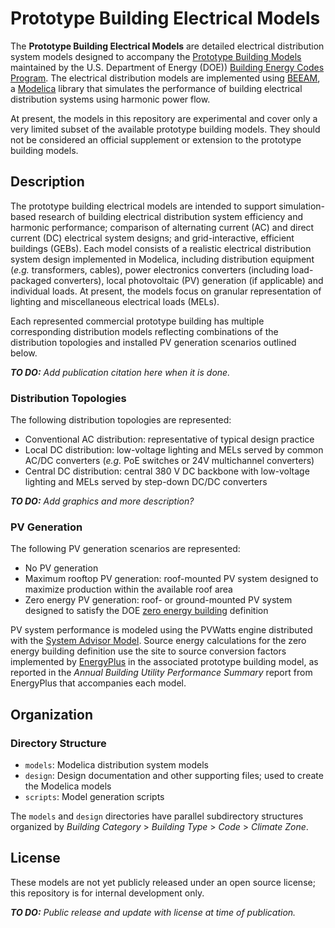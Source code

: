 Prototype Building Electrical Models
====================================

The **Prototype Building Electrical Models** are detailed electrical distribution system models designed to accompany the [Prototype Building Models] maintained by the U.S. Department of Energy (DOE)) [Building Energy Codes Program]. The electrical distribution models are implemented using [BEEAM], a [Modelica] library that simulates the performance of building electrical distribution systems using harmonic power flow.

At present, the models in this repository are experimental and cover only a very limited subset of the available prototype building models. They should not be considered an official supplement or extension to the prototype building models.

[Building Energy Codes Program]: https://www.energycodes.gov/ "Building Energy Codes Program"
[Prototype Building Models]: https://www.energycodes.gov/prototype-building-models "Prototype Building Models"
[BEEAM]: https://github.com/NREL/BEEAM/ "Building Electrical Efficiency Analysis Model"
[Modelica]: https://www.modelica.org/ "Modelica"

Description
-----------

The prototype building electrical models are intended to support simulation-based research of building electrical distribution system efficiency and harmonic performance; comparison of alternating current (AC) and direct current (DC) electrical system designs; and grid-interactive, efficient buildings (GEBs). Each model consists of a realistic electrical distribution system design implemented in Modelica, including distribution equipment (*e.g.* transformers, cables), power electronics converters (including load-packaged converters), local photovoltaic (PV) generation (if applicable) and individual loads. At present, the models focus on granular representation of lighting and miscellaneous electrical loads (MELs).

Each represented commercial prototype building has multiple corresponding distribution models reflecting combinations of the distribution topologies and installed PV generation scenarios outlined below.

***TO DO:** Add publication citation here when it is done.*

### Distribution Topologies ###

The following distribution topologies are represented:

- Conventional AC distribution: representative of typical design practice
- Local DC distribution: low-voltage lighting and MELs served by common AC/DC converters (*e.g.* PoE switches or 24V multichannel converters)
- Central DC distribution: central 380 V DC backbone with low-voltage lighting and MELs served by step-down DC/DC converters

***TO DO:** Add graphics and more description?*

### PV Generation ###

The following PV generation scenarios are represented:

- No PV generation
- Maximum rooftop PV generation: roof-mounted PV system designed to maximize production within the available roof area
- Zero energy PV generation: roof- or ground-mounted PV system designed to satisfy the DOE [zero energy building] definition

PV system performance is modeled using the PVWatts engine distributed with the [System Advisor Model]. Source energy calculations for the zero energy building definition use the site to source conversion factors implemented by [EnergyPlus] in the associated prototype building model, as reported in the *Annual Building Utility Performance Summary* report from EnergyPlus that accompanies each model.

[zero energy building]: https://www.energy.gov/eere/buildings/downloads/common-definition-zero-energy-buildings "A Common Definition for Zero Energy Buildings "
[System Advisor Model]: https://sam.nrel.gov/ "System Advisor Model"
[EnergyPlus]: https://energyplus.net/ "EnergyPlus"

Organization
------------

### Directory Structure ###

- `models`: Modelica distribution system models
- `design`: Design documentation and other supporting files; used to create the Modelica models
- `scripts`: Model generation scripts

The `models` and `design` directories have parallel subdirectory structures organized by *Building Category* > *Building Type* > *Code* > *Climate Zone*.

License
-------

These models are not yet publicly released under an open source license; this repository is for internal development only.

***TO DO:** Public release and update with license at time of publication.*